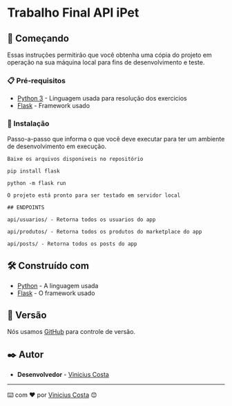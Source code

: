 # Trabalho Final API iPet

## 🚀 Começando

Essas instruções permitirão que você obtenha uma cópia do projeto em operação na sua máquina local para fins de desenvolvimento e teste.

### 📋 Pré-requisitos

* [Python 3](https://www.python.org/) - Linguagem usada para resolução dos exercicios
* [Flask](https://flask.palletsprojects.com/en/3.0.x/) - Framework usado

### 🔧 Instalação

Passo-a-passo que informa o que você deve executar para ter um ambiente de desenvolvimento em execução.

```
Baixe os arquivos disponiveis no repositório
```

```
pip install flask
```

```
python -m flask run
```

```
O projeto está pronto para ser testado em servidor local 
```

```
## ENDPOINTS

api/usuarios/ - Retorna todos os usuarios do app

api/produtos/ - Retorna todos os produtos do marketplace do app

api/posts/ - Retorna todos os posts do app
```

## 🛠️ Construído com

* [Python](http://www.python.org/) - A linguagem usada
* [Flask](https://flask.palletsprojects.com/en/3.0.x/) - O framework usado

## 📌 Versão

Nós usamos [GitHub](https://github.com/) para controle de versão.

## ✒️ Autor

* **Desenvolvedor** - [Vinicius Costa](https://github.com/viniciusxv27)

---
⌨️ com ❤️ por [Vinicius Costa](https://gist.github.com/viniciusxv27) 😊
